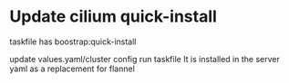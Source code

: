 
#


# Update cilium quick-install

taskfile has boostrap:quick-install

update values.yaml/cluster config
run taskfile
It is installed in the server yaml as a replacement for flannel
